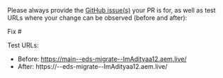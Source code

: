 Please always provide the [GitHub issue(s)](../issues) your PR is for, as well as test URLs where your change can be observed (before and after):

Fix #<gh-issue-id>

Test URLs:
- Before: https://main--eds-migrate--ImAdityaa12.aem.live/
- After: https://<branch>--eds-migrate--ImAdityaa12.aem.live/
